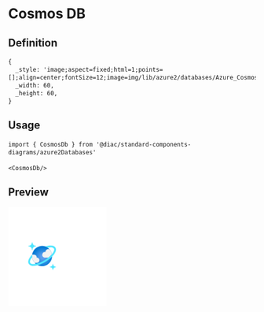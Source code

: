 # Cosmos DB

## Definition

```
{
  _style: 'image;aspect=fixed;html=1;points=[];align=center;fontSize=12;image=img/lib/azure2/databases/Azure_Cosmos_DB.svg;strokeColor=none;',
  _width: 60,
  _height: 60,
}
```

## Usage

```
import { CosmosDb } from '@diac/standard-components-diagrams/azure2Databases'

<CosmosDb/>
```

## Preview

<img src="./cosmos-db.png" width="200"/>

